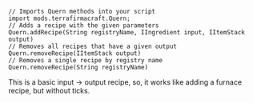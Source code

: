 ```zenscript
// Imports Quern methods into your script
import mods.terrafirmacraft.Quern;
// Adds a recipe with the given parameters
Quern.addRecipe(String registryName, IIngredient input, IItemStack output)
// Removes all recipes that have a given output
Quern.removeRecipe(IItemStack output)
// Removes a single recipe by registry name
Quern.removeRecipe(String registryName)
```

This is a basic input -> output recipe, so, it works like adding a furnace recipe, but without ticks.